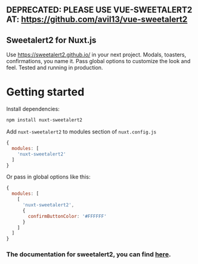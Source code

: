 ## DEPRECATED: PLEASE USE VUE-SWEETALERT2 AT: https://github.com/avil13/vue-sweetalert2


## Sweetalert2 for Nuxt.js

Use https://sweetalert2.github.io/ in your next project. Modals, toasters, confirmations, you name it. Pass global options to customize the look and feel. Tested and running in production.

# Getting started
Install dependencies:

```bash
npm install nuxt-sweetalert2
```

Add `nuxt-sweetalert2` to modules section of `nuxt.config.js`

```JavaScript
{
  modules: [
    'nuxt-sweetalert2'
  ]
}
```

Or pass in global options like this:

```JavaScript
{
  modules: [
    [
      'nuxt-sweetalert2',
      {
        confirmButtonColor: '#FFFFFF'
      }
    ]
  ]
}
```

### The documentation for sweetalert2, you can find [here](https://sweetalert2.github.io/).
